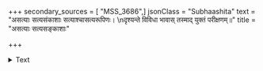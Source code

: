 +++
secondary_sources = [ "MSS_3686",]
jsonClass = "Subhaashita"
text = "असत्याः सत्यसंकाशाः सत्याश्चासत्यरूपिणः।  \nदृश्यन्ते विविधा भावास् तस्माद् युक्तं परीक्षणम्॥"
title = "असत्याः सत्यसङ्काशाः"

+++

<details><summary>Text</summary>

असत्याः सत्यसंकाशाः सत्याश्चासत्यरूपिणः।  
दृश्यन्ते विविधा भावास् तस्माद् युक्तं परीक्षणम्॥
</details>
